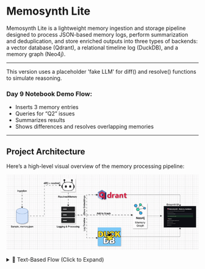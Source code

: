 # Memosynth Lite

Memosynth Lite is a lightweight memory ingestion and storage pipeline designed to process JSON-based memory logs, perform summarization and deduplication, and store enriched outputs into three types of backends: a vector database (Qdrant), a relational timeline log (DuckDB), and a memory graph (Neo4j).

---

This version uses a placeholder 'fake LLM' for diff() and resolve() functions to simulate reasoning.

### Day 9 Notebook Demo Flow:
- Inserts 3 memory entries
- Queries for “Q2” issues
- Summarizes results
- Shows differences and resolves overlapping memories

---

## Project Architecture

Here’s a high-level visual overview of the memory processing pipeline:

![Memosynth Architecture](Architecture.gif)
<!-- If using the GIF version instead -->
<!-- ![Memosynth Architecture Animation](./assets/memosynth_architecture.gif) -->

<details>
<summary>📄 Text-Based Flow (Click to Expand)</summary>
```text
           +---------------------+
           |  sample memory.json |
           +---------------------+
                     |
              Ingestion Phase
                     |
                     v
           +---------------------+
           |     Memosynth Bot   |
           | (diff + resolve fn) |
           +---------------------+
                     |
            Logging & Processing
                     v
         +---------------------------+
         |  Vector Embedding Storage |
         |         (Qdrant)         |
         +---------------------------+
                     |
         +---------------------------+
         |    Timeline Logs (DuckDB) |
         +---------------------------+
                     |
         +---------------------------+
         |    Memory Graph (Neo4j)   |
         +---------------------------+
```

### Explanation:

* **sample memory.json**: Source file containing memory entries in JSON format.
* **diff() + resolve()**: Custom logic to detect changes and resolve memory overlap, producing a single summary.
* **Logging & Processing**: All memory entries are processed, logged, and sent to three types of persistent storage:

  * **Qdrant**: For semantic vector search and similarity queries
  * **DuckDB**: For timeline-based querying and chronological inspection
  * **Neo4j**: For storing entities and relationships across memory entries

---

## 📁 Repository Structure and File Explanations

### 1. `memory_client.py`

* **Purpose**: Orchestrates the ingestion and processing pipeline.
* **Key Functions**:

  * `create_collection()`: Initializes the Qdrant collection.
  * `init_timeline_table()`: Initializes the DuckDB timeline log table.
  * `load_memory_and_insert()`: Main ingestion function that performs:

    * Parsing of memory
    * Resolving via `diff()` and `resolve()`
    * Insertion into Qdrant, DuckDB, Neo4j

### 2. `timeline_store.py`

* **Purpose**: Handles interaction with DuckDB (local columnar database).
* **Key Functions**:

  * `init_timeline_table()`: Creates `memory_log` table in `memory_timeline.db`.
  * `log_memory()`: Inserts resolved memory entries into DuckDB.
  * `read_timeline()`: Fetches memory logs for timeline viewing.

### 3. `vector_store.py`

* **Purpose**: Integrates Qdrant for storing semantic memory as vector embeddings.
* **Key Functions**:

  * `create_collection()`: Creates collection in Qdrant.
  * `insert_memory()`: Adds resolved memory into Qdrant.

### 4. `graph_store.py`

* **Purpose**: Integrates Neo4j for graph storage.
* **Key Functions**:

  * `add_memory_node()`: Adds memory as a node in the Neo4j graph.

### 5. `sample_memory.json`

* **Purpose**: Sample dataset used for testing the ingestion process.
* **Structure**:

```json
{
  "id": 1,
  "summary": "Client asked about margin drop in Q2.",
  "source": "Earnings_Report_Q2.pdf",
  "tags": ["finance", "Q2", "risk"],
  "type": "insight",
  "timestamp": "2025-06-19T12:00:00Z"
}
```

### 6. `test_memory.ipynb`

* **Purpose**: Jupyter notebook to test and validate ingestion.
* **Actions Performed**:

  * Testing `diff()` and `resolve()`
  * Running `load_memory_and_insert()`
  * Checking contents of DuckDB using `read_timeline()`

---

## How to Run the Project

1. **Set up your environment:**

```bash
python3 -m venv venv
source venv/bin/activate
pip install -r requirements.txt
```

2. **Start Qdrant (if running locally):**

```bash
docker run -p 6333:6333 qdrant/qdrant
```

3. **Start Neo4j (if running locally):**

```bash
docker run \
  --publish=7474:7474 --publish=7687:7687 \
  --env NEO4J_AUTH=neo4j/test \
  neo4j:latest
```

4. **Run the pipeline:**

```bash
python -m memosynth.memory_client
```

5. **Query Qdrant to check insertion:**

```bash
curl http://localhost:6333/collections/memory_collection/points/scroll -X POST -H "Content-Type: application/json" -d '{"limit": 10}'
```

6. **(Optional) Use Jupyter notebook for timeline check:**

```bash
jupyter notebook test_memory.ipynb
```

---

## Sample Output (Ingestion Logs + Timeline View)

Below are sample screenshots of the system running successfully:

### Memory Ingestion Logging

Shows memories being inserted into Qdrant, DuckDB, and Neo4j in real time via the terminal:

![Memory Ingestion Log](output1.png)

---

### DuckDB Timeline View

Memories logged to the local DuckDB timeline database:

![DuckDB Timeline Output](output2.png)


## Dependencies

* `qdrant-client`
* `duckdb`
* `neo4j`
* `pandas`, `uuid`, `json`, `datetime`

---

## Outcome

This project demonstrates how to create a mini memory system that logs, deduplicates, and stores information across three complementary storage layers:

* **Semantic Search** (Qdrant)
* **Relational Logs** (DuckDB)
* **Entity Graphs** (Neo4j)

It can be extended to handle multimodal inputs, complex timelines, and cross-memory reasoning systems.
---
## Future Work & Improvements**
While Memosynth Lite currently supports ingestion, summarization, and storage across Qdrant, DuckDB, and Neo4j, there are several opportunities to extend its capabilities:

---
## Advanced Features
Multimodal Memory Handling: Extend support to image, audio, or PDF content using LLM/VLM integrations like GPT-4o or LLaVA.

Long-Term Contextual Memory: Add retrieval-augmented generation (RAG) workflows using vector search + memory chaining.

Fine-Grained Entity Resolution: Use spaCy or LLM-based named entity recognition (NER) to improve Neo4j graph quality.

---
## Automation and Scaling
Event-Driven Ingestion: Support real-time ingestion using file watchers, webhooks, or Kafka topics.

API-First Access: Expose a REST API for memory submissions and timeline queries.

Docker Compose Setup: Bundle Qdrant, Neo4j, and the pipeline into a single deployable containerized setup.

---
## Advantages
Modular Design: Uses Qdrant, DuckDB, and Neo4j for versatile storage.

Lightweight: Easy to set up and run locally.

Built-in Deduplication: Handles overlapping memories via diff() and resolve().

Multi-View Access: Supports semantic search, timeline queries, and graph exploration.

---
## Limitations
Static Input Only: No real-time or streaming memory ingestion.

Basic Graph Use: Neo4j has limited relationships.

No Multimodal Support: Text-only inputs for now.

Not Fully Containerized: No single-click deploy yet.

Limited Scale Testing: Evaluated only on a small set of memory examples.

----


